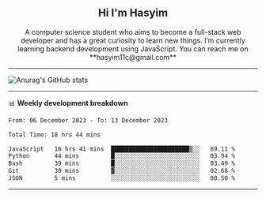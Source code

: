 <h2 align="center">Hi I'm Hasyim</h2>

<p align="center">A computer science student who aims to become a full-stack web developer and has a great curiosity to learn new things. I’m currently learning backend development using JavaScript. You can reach me on **hasyim11c@gmail.com**</p>

---

![Anurag's GitHub stats](https://github-readme-stats.vercel.app/api?username=hasyimashari&show_icons=true&theme=transparent)

---

📊 **Weekly development breakdown**

<!--START_SECTION:waka-->

```txt
From: 06 December 2023 - To: 13 December 2023

Total Time: 18 hrs 44 mins

JavaScript   16 hrs 41 mins  ██████████████████████▒░░   89.11 %
Python       44 mins         █░░░░░░░░░░░░░░░░░░░░░░░░   03.94 %
Bash         39 mins         █░░░░░░░░░░░░░░░░░░░░░░░░   03.49 %
Git          30 mins         ▓░░░░░░░░░░░░░░░░░░░░░░░░   02.68 %
JSON         5 mins          ░░░░░░░░░░░░░░░░░░░░░░░░░   00.50 %
```

<!--END_SECTION:waka-->

---
